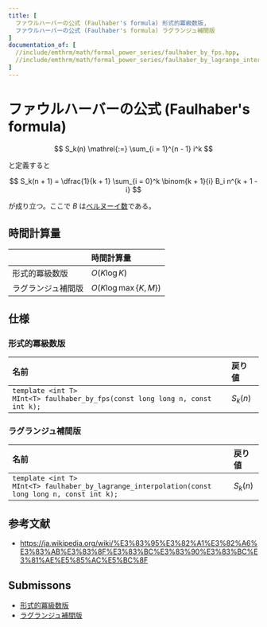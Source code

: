 ```yaml
---
title: [
  ファウルハーバーの公式 (Faulhaber's formula) 形式的冪級数版,
  ファウルハーバーの公式 (Faulhaber's formula) ラグランジュ補間版
]
documentation_of: [
  //include/emthrm/math/formal_power_series/faulhaber_by_fps.hpp,
  //include/emthrm/math/formal_power_series/faulhaber_by_lagrange_interpolation.hpp
]
---
```


# ファウルハーバーの公式 (Faulhaber's formula)

$$
  S_k(n) \mathrel{:=} \sum_{i = 1}^{n - 1} i^k
$$

と定義すると

$$
  S_k(n + 1) = \dfrac{1}{k + 1} \sum_{i = 0}^k \binom{k + 1}{i} B_i n^{k + 1 - i}
$$

が成り立つ。ここで $B$ は[ベルヌーイ数](bernoulli_number)である。


## 時間計算量

||時間計算量|
|:--|:--|
|形式的冪級数版|$O(K\log{K})$|
|ラグランジュ補間版|$O(K \log{\max{\lbrace K, M \rbrace}})$|


## 仕様

### 形式的冪級数版

|名前|戻り値|
|:--|:--|
|`template <int T>`<br>`MInt<T> faulhaber_by_fps(const long long n, const int k);`|$S_k(n)$|


### ラグランジュ補間版

|名前|戻り値|
|:--|:--|
|`template <int T>`<br>`MInt<T> faulhaber_by_lagrange_interpolation(const long long n, const int k);`|$S_k(n)$|


## 参考文献

- https://ja.wikipedia.org/wiki/%E3%83%95%E3%82%A1%E3%82%A6%E3%83%AB%E3%83%8F%E3%83%BC%E3%83%90%E3%83%BC%E3%81%AE%E5%85%AC%E5%BC%8F


## Submissons

- [形式的冪級数版](https://yukicoder.me/submissions/431468)
- [ラグランジュ補間版](https://yukicoder.me/submissions/437458)

